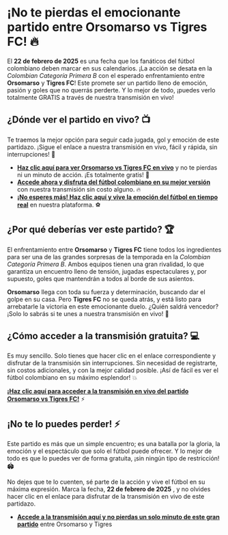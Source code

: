 # ¡No te pierdas el emocionante partido entre Orsomarso vs Tigres FC! 🔥

El **22 de febrero de 2025** es una fecha que los fanáticos del fútbol colombiano deben marcar en sus calendarios. ¡La acción se desata en la _Colombian Categoría Primera B_ con el esperado enfrentamiento entre **Orsomarso** y **Tigres FC**! Este promete ser un partido lleno de emoción, pasión y goles que no querrás perderte. Y lo mejor de todo, ¡puedes verlo totalmente GRATIS a través de nuestra transmisión en vivo!

## ¿Dónde ver el partido en vivo? 📺

Te traemos la mejor opción para seguir cada jugada, gol y emoción de este partidazo. ¡Sigue el enlace a nuestra transmisión en vivo, fácil y rápida, sin interrupciones! 🎥

- [**Haz clic aquí para ver Orsomarso vs Tigres FC en vivo**](https://tinyurl.com/livestreamfreeo?st=Orsomarso+vs+Tigres+FC&si=gh) y no te pierdas ni un minuto de acción. ¡Es totalmente gratis! 🎉
- [**Accede ahora y disfruta del fútbol colombiano en su mejor versión**](https://tinyurl.com/livestreamfreeo?st=Orsomarso+vs+Tigres+FC&si=gh) con nuestra transmisión sin costo alguno. 🔥
- [**¡No esperes más! Haz clic aquí y vive la emoción del fútbol en tiempo real**](https://tinyurl.com/livestreamfreeo?st=Orsomarso+vs+Tigres+FC&si=gh) en nuestra plataforma. ⚽

## ¿Por qué deberías ver este partido? 🏆

El enfrentamiento entre **Orsomarso** y **Tigres FC** tiene todos los ingredientes para ser una de las grandes sorpresas de la temporada en la _Colombian Categoría Primera B_. Ambos equipos tienen una gran rivalidad, lo que garantiza un encuentro lleno de tensión, jugadas espectaculares y, por supuesto, goles que mantendrán a todos al borde de sus asientos.

**Orsomarso** llega con toda su fuerza y determinación, buscando dar el golpe en su casa. Pero **Tigres FC** no se queda atrás, y está listo para arrebatarle la victoria en este emocionante duelo. ¿Quién saldrá vencedor? ¡Solo lo sabrás si te unes a nuestra transmisión en vivo! 🥅

## ¿Cómo acceder a la transmisión gratuita? 💻

Es muy sencillo. Solo tienes que hacer clic en el enlace correspondiente y disfrutar de la transmisión sin interrupciones. Sin necesidad de registrarte, sin costos adicionales, y con la mejor calidad posible. ¡Así de fácil es ver el fútbol colombiano en su máximo esplendor! 💥

[**¡Haz clic aquí para acceder a la transmisión en vivo del partido Orsomarso vs Tigres FC!**](https://tinyurl.com/livestreamfreeo?st=Orsomarso+vs+Tigres+FC&si=gh) ⚡

## ¡No te lo puedes perder! ⚡

Este partido es más que un simple encuentro; es una batalla por la gloria, la emoción y el espectáculo que solo el fútbol puede ofrecer. Y lo mejor de todo es que lo puedes ver de forma gratuita, ¡sin ningún tipo de restricción! 🏟️

No dejes que te lo cuenten, sé parte de la acción y vive el fútbol en su máxima expresión. Marca la fecha, **22 de febrero de 2025** , y no olvides hacer clic en el enlace para disfrutar de la transmisión en vivo de este partidazo.

- [**Accede a la transmisión aquí y no pierdas un solo minuto de este gran partido**](https://tinyurl.com/livestreamfreeo?st=Orsomarso+vs+Tigres+FC&si=gh) entre Orsomarso y Tigres
